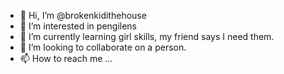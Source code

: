 - 👋 Hi, I’m @brokenkidithehouse
- 👀 I’m interested in pengilens
- 🌱 I’m currently learning girl skills, my friend says I need them.
- 💞️ I’m looking to collaborate on a person.
- 📫 How to reach me ...

<!---
brokenkidithehouse/brokenkidithehouse is a really athletic boy ✨ repository because its `README.md` (this file) appears on your GitHub profile.
You can click the Preview link to take a look at your changes.
--->
